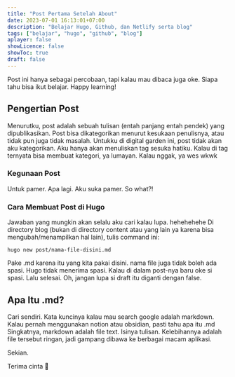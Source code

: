 ```yaml
---
title: "Post Pertama Setelah About"
date: 2023-07-01 16:13:01+07:00
description: "Belajar Hugo, Github, dan Netlify serta blog" 
tags: ["belajar", "hugo", "github", "blog"]
aplayer: false
showLicence: false
showToc: true
draft: false
---
```


Post ini hanya sebagai percobaan, tapi kalau mau dibaca juga oke. Siapa tahu bisa ikut belajar.
Happy learning!
<!--more-->

## Pengertian Post
Menurutku, post adalah sebuah tulisan (entah panjang entah pendek) yang dipublikasikan.
Post bisa dikategorikan menurut kesukaan penulisnya, atau tidak pun juga tidak masalah. Untukku di digital garden ini, post tidak akan aku kategorikan. Aku hanya akan menuliskan tag sesuka hatiku. Kalau di tag ternyata bisa membuat kategori, ya lumayan. Kalau nggak, ya wes wkwk

### Kegunaan Post
Untuk pamer. Apa lagi. Aku suka pamer. So what?!

### Cara Membuat Post di Hugo
Jawaban yang mungkin akan selalu aku cari kalau lupa. hehehehehe
Di directory blog (bukan di directory content atau yang lain ya karena bisa mengubah/menampilkan hal lain), tulis command ini:
```
hugo new post/nama-file-disini.md
```
Pake .md karena itu yang kita pakai disini. nama file juga tidak boleh ada spasi. Hugo tidak menerima spasi. Kalau di dalam post-nya baru oke si spasi.
Lalu selesai.
Oh, jangan lupa si draft itu diganti dengan false.

## Apa Itu .md?
Cari sendiri. Kata kuncinya kalau mau search google adalah markdown. Kalau pernah menggunakan notion atau obsidian, pasti tahu apa itu .md
Singkatnya, markdown adalah file text. Isinya tulisan. Kelebihannya adalah file tersebut ringan, jadi gampang dibawa ke berbagai macam aplikasi.

Sekian.

Terima cinta 🤟
